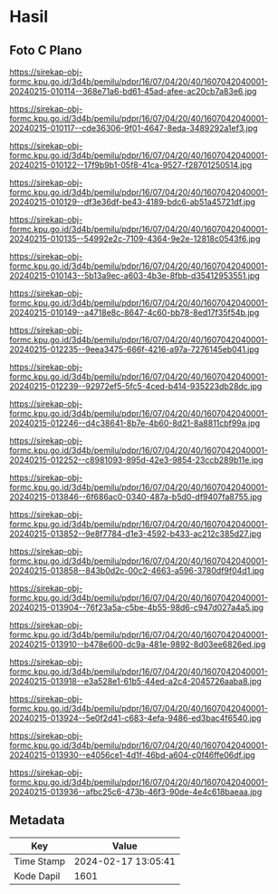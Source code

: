 # Hasil

## Foto C Plano

https://sirekap-obj-formc.kpu.go.id/3d4b/pemilu/pdpr/16/07/04/20/40/1607042040001-20240215-010114--368e71a6-bd61-45ad-afee-ac20cb7a83e6.jpg

https://sirekap-obj-formc.kpu.go.id/3d4b/pemilu/pdpr/16/07/04/20/40/1607042040001-20240215-010117--cde36306-9f01-4647-8eda-3489292a1ef3.jpg

https://sirekap-obj-formc.kpu.go.id/3d4b/pemilu/pdpr/16/07/04/20/40/1607042040001-20240215-010122--17f9b9b1-05f8-41ca-9527-f28701250514.jpg

https://sirekap-obj-formc.kpu.go.id/3d4b/pemilu/pdpr/16/07/04/20/40/1607042040001-20240215-010129--df3e36df-be43-4189-bdc6-ab51a45721df.jpg

https://sirekap-obj-formc.kpu.go.id/3d4b/pemilu/pdpr/16/07/04/20/40/1607042040001-20240215-010135--54992e2c-7109-4364-9e2e-12818c0543f6.jpg

https://sirekap-obj-formc.kpu.go.id/3d4b/pemilu/pdpr/16/07/04/20/40/1607042040001-20240215-010143--5b13a9ec-a603-4b3e-8fbb-d35412953551.jpg

https://sirekap-obj-formc.kpu.go.id/3d4b/pemilu/pdpr/16/07/04/20/40/1607042040001-20240215-010149--a4718e8c-8647-4c60-bb78-8ed17f35f54b.jpg

https://sirekap-obj-formc.kpu.go.id/3d4b/pemilu/pdpr/16/07/04/20/40/1607042040001-20240215-012235--9eea3475-666f-4216-a97a-7276145eb041.jpg

https://sirekap-obj-formc.kpu.go.id/3d4b/pemilu/pdpr/16/07/04/20/40/1607042040001-20240215-012239--92972ef5-5fc5-4ced-b414-935223db28dc.jpg

https://sirekap-obj-formc.kpu.go.id/3d4b/pemilu/pdpr/16/07/04/20/40/1607042040001-20240215-012246--d4c38641-8b7e-4b60-8d21-8a8811cbf99a.jpg

https://sirekap-obj-formc.kpu.go.id/3d4b/pemilu/pdpr/16/07/04/20/40/1607042040001-20240215-012252--c8981093-895d-42e3-9854-23ccb289b11e.jpg

https://sirekap-obj-formc.kpu.go.id/3d4b/pemilu/pdpr/16/07/04/20/40/1607042040001-20240215-013846--6f686ac0-0340-487a-b5d0-df9407fa8755.jpg

https://sirekap-obj-formc.kpu.go.id/3d4b/pemilu/pdpr/16/07/04/20/40/1607042040001-20240215-013852--9e8f7784-d1e3-4592-b433-ac212c385d27.jpg

https://sirekap-obj-formc.kpu.go.id/3d4b/pemilu/pdpr/16/07/04/20/40/1607042040001-20240215-013858--843b0d2c-00c2-4663-a596-3780df9f04d1.jpg

https://sirekap-obj-formc.kpu.go.id/3d4b/pemilu/pdpr/16/07/04/20/40/1607042040001-20240215-013904--76f23a5a-c5be-4b55-98d6-c947d027a4a5.jpg

https://sirekap-obj-formc.kpu.go.id/3d4b/pemilu/pdpr/16/07/04/20/40/1607042040001-20240215-013910--b478e600-dc9a-481e-9892-8d03ee6826ed.jpg

https://sirekap-obj-formc.kpu.go.id/3d4b/pemilu/pdpr/16/07/04/20/40/1607042040001-20240215-013918--e3a528e1-61b5-44ed-a2c4-2045726aaba8.jpg

https://sirekap-obj-formc.kpu.go.id/3d4b/pemilu/pdpr/16/07/04/20/40/1607042040001-20240215-013924--5e0f2d41-c683-4efa-9486-ed3bac4f6540.jpg

https://sirekap-obj-formc.kpu.go.id/3d4b/pemilu/pdpr/16/07/04/20/40/1607042040001-20240215-013930--e4056ce1-4d1f-46bd-a604-c0f46ffe06df.jpg

https://sirekap-obj-formc.kpu.go.id/3d4b/pemilu/pdpr/16/07/04/20/40/1607042040001-20240215-013936--afbc25c6-473b-46f3-90de-4e4c618baeaa.jpg


## Metadata

| Key        | Value               |
| ---------- | ------------------- |
| Time Stamp | 2024-02-17 13:05:41 |
| Kode Dapil | 1601                |



